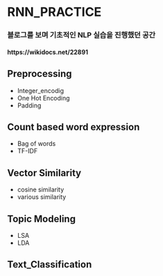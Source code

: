 # RNN_PRACTICE

<h3>블로그를 보며 기초적인 NLP 실습을 진행했던 공간</h3>
<h4>https://wikidocs.net/22891</h4>

## Preprocessing
- Integer_encodig 
- One Hot Encoding 
- Padding 

## Count based word expression 
- Bag of words 
- TF-IDF 

## Vector Similarity
- cosine similarity
- various similarity

## Topic Modeling
- LSA
- LDA


## Text_Classification
